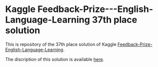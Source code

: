 # Kaggle Feedback-Prize---English-Language-Learning 37th place solution

This is repository of the 37th place solution of Kaggle [Feedback-Prize-English-Language-Learning](https://www.kaggle.com/competitions/feedback-prize-english-language-learning/overview).
  
The discription of this solution is available [here](https://www.kaggle.com/competitions/feedback-prize-english-language-learning/discussion/371602).
